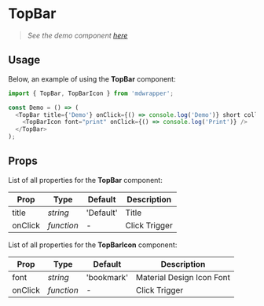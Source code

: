 # TopBar

> _See the demo component [here](./TopBar.jsx)_

## Usage

Below, an example of using the **TopBar** component:

```js
import { TopBar, TopBarIcon } from 'mdwrapper';

const Demo = () => (
  <TopBar title={'Demo'} onClick={() => console.log('Demo')} short collapsed>
    <TopBarIcon font="print" onClick={() => console.log('Print')} />
  </TopBar>
);
```

## Props

List of all properties for the **TopBar** component:

| **Prop** | **Type** | **Default** | **Description** |
|--|--|--|--|
| title | _string_ | 'Default' | Title |
| onClick | _function_ | - | Click Trigger |

List of all properties for the **TopBarIcon** component:

| **Prop** | **Type** | **Default** | **Description** |
|--|--|--|--|
| font | _string_ | 'bookmark' | Material Design Icon Font |
| onClick | _function_ | - | Click Trigger |
